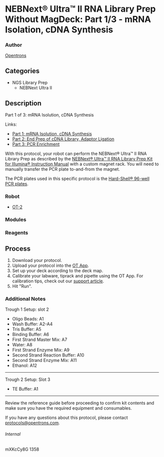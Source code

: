 # NEBNext® Ultra™ II RNA Library Prep Without MagDeck: Part 1/3 - mRNA Isolation, cDNA Synthesis

### Author
[Opentrons](http://www.opentrons.com/)

## Categories
* NGS Library Prep
    * NEBNext Ultra II

## Description
Part 1 of 3: mRNA Isolution, cDNA Synthesis

Links:
* [Part 1: mRNA Isolution, cDNA Synthesis](./1358-andersen-lab-northwestern-university-part1)
* [Part 2: End Prep of cDNA Library, Adaptor Ligation](./1358-andersen-lab-northwestern-university-part2)
* [Part 3: PCR Enrichment](./1358-andersen-lab-northwestern-university-part3)

With this protocol, your robot can perform the NEBNext® Ultra™ II RNA Library Prep as described by the [NEBNext® Ultra™ II RNA Library Prep Kit for Illumina® Instruction Manual](https://www.neb.com/-/media/catalog/datacards-or-manuals/manuale7770.pdf) with a custom magnet rack. You will need to manually transfer the PCR plate to-and-from the magnet.

The PCR plates used in this specific protocol is the [Hard-Shell® 96-well PCR plates](http://www.bio-rad.com/en-us/sku/hss9601-hard-shell-96-well-pcr-plates-high-profile-semi-skirted-clear-clear?ID=HSS9601).

### Robot
* [OT-2](https://opentrons.com/ot-2)

### Modules

### Reagents

## Process
1. Download your protocol.
2. Upload your protocol into the [OT App](https://opentrons.com/ot-app).
3. Set up your deck according to the deck map.
4. Calibrate your labware, tiprack and pipette using the OT App. For calibration tips, check out our [support article](https://support.opentrons.com/ot-2/getting-started-software-setup/deck-calibration).
5. Hit "Run".


### Additional Notes
Trough 1 Setup: slot 2
* Oligo Beads: A1
* Wash Buffer: A2-A4
* Tris Buffer: A5
* Binding Buffer: A6
* First Strand Master Mix: A7
* Water: A8
* First Strand Enzyme Mix: A9
* Second Strand Reaction Buffer: A10
* Second Strand Enzyme Mix: A11
* Ethanol: A12

---

Trough 2 Setup: Slot 3
* TE Buffer: A1

---

Review the reference guide before proceeding to confirm kit contents and make sure you have the required equipment and consumables.

If you have any questions about this protocol, please contact protocols@opentrons.com.

###### Internal
mXKcCy8G
1358
